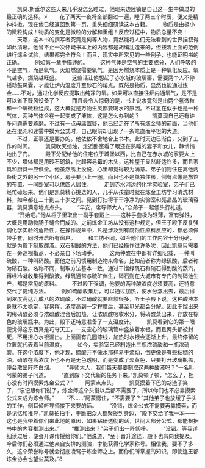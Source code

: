 　　凯莫.斯垂尔这些天来几乎没怎么睡过，他现来边陲镇是自己这一生中做过的最正确的选择。≯
　　花了两天一夜将全部翻过一遍，睡了两三个时辰，便又是精神抖擞。现在他已经返回到第一页，重头细细研读这本古籍。
　　物质是由极小的微粒构成！物质的变化是微粒的分解和重组！反应过程中，物质总量不变！
　　天哪，这本书的撰写者究竟是何等人物，竟然能将人们无法看到的世界描叙得如此清晰。他曾不止一次怀疑书本上的内容都是胡编乱造来的，但按着上面的范例进行炼金试验，结果都完全符合！而且，现实中所常见的一些例子，也能证明书的正确。
　　例如第一章中描述的。
　　这种气体是空气的主要成分，人们呼吸的不是空气，而是氧气。火焰燃烧需要氧气，是因为燃烧本质上是一种氧化反应。氧气越多，燃烧越旺盛。
　　这些话让他想起了赤水城的玻璃窑，需要两个人不停摇动鼓风囊，才能让炉内温度升至砂石的熔点。既然是物质，显然也能通过炼金……不对，通过化学反应提取出纯净的氧。如果可以直接往炉内通氧气，是不是可以省下鼓风设备了？
　　而且最令人惊奇的是，书上说水竟然是由两个氢微粒和一个氧微粒组成，这大概就是万物生灵都要喝水的原因。不过氢在似乎也是一种气体，两种气体合在一起变成了液体，这是怎么办到的？
　　凯莫现自己还有许多问题需要琢磨。不过有一点毋庸置疑，他已经走在了所有炼金师的前面，当他们还在混沌和迷雾中摸索公式时，自己眼前却出现了一条笔直而平坦的大道。
　　不过，正事还是要办的。他依依不舍地合上书本。此时天边已渐白，又到了工作的时间。
　　凯莫吹灭蜡烛，走近卧室看了眼还在熟睡的妻子和女儿，静悄悄地出了门。
　　殿下分配给他的住宅位于城堡以西，比自己在赤水城的家要大上不少，墙体都是用砖石砌筑，比起容易霉的木头，这种屋子显然舒适许多，而且家具和厨具一应俱全。他虽然嘴上没说，心里却觉得较为满意。弟子们则住在离他两条街之外的另一个小区，房子要小上一圈，而且也不是单独住房，倒有点像是旅馆的布置，一间卧室可以供四人居住。
　　走到赤水河边的化学实验室，弟子们已经忙碌起来。他们是凯莫精心挑选的人，几乎从孩童时就在炼金工坊学习清洗材料，如今都在二十到三十岁之间。见到打扫得干干净净的实验室和亮晶晶的玻璃容器，凯莫满意地点点头。
　　“早安，席导师大人，”众弟子一起低头行礼道。
　　“开始吧。”他从柜子里取出一副手套戴上——这种手套极为轻薄，富有弹性，大概是用动物肠子缝合而成的。之前炼金工坊从没有这种规定，但王子殿下反复强调化学实验的危险性，在操作规章中，凡是涉及到有腐蚀性原料反应的，都必须佩带手套，同时开启所有窗户。
　　和工坊不同，如今他们的工作内容十分明确，就是为殿下制取酸液。双石制酸的方法，他们已经操作过许多次，因此凯莫只需要在一旁巡视指点，不必亲自下场动手。
　　这两种酸在中都有详细记载，一种叫硫酸，一种叫硝酸。而他之前习惯用制造物来命名，比如前者称为绿矾酸，后者称为硝石酸。名称不同，制取方法基本一致，通过干馏绿矾石和硝石得到酸的蒸汽，再经冷凝收集得到酸液。绿矾通常与硫矿伴生，硝石则在大城市有专门的制硝池生产，都是常见的原料。
　　不过殿下强调，他要的两种酸浓度必须要高，还特意交代了提纯方法。
　　例如硫酸收集后，可以通过加热，使水分蒸出去，最后得到浓度高达九成八的浓硫酸。不过硝酸就要麻烦很多，听王子殿下说，这种酸液本身就不太稳定，容易挥，浓度高到一定程度后，甚至见光都会分解。因此干馏出来的稀硝酸必须与浓硫酸混合后加热，让浓硫酸吸收水分，将硝酸蒸出来，存放在棕色的玻璃瓶中。为此，殿下还特意准备了一支温度计。
　　凯莫看到它的第一眼便觉得这东西真是巧夺天工，一支空心的玻璃管中盛放着水银，而且两头都被封死，不用担心水银漏出。上面画有几圈漆线，加热时水银会逐渐上升，最终停留的位置就代表着当前温度。
　　如今，实验室已经制造出三瓶浓硫酸和一瓶浓硝酸。在这个浓度下，他才现，硫酸并不像水那样易于流动，倒更像是有些粘稠的油。硝酸在高浓度下也不再是无色透明，而是变成了淡黄色，只要打开玻璃瓶盖，便会散出阵阵白烟。
　　“导师大人，我们每天都要制取这两种酸液吗？”一名叫阿蒙的弟子问道。
　　“直到殿下交代新的任务下来。”凯莫顿了顿，“怎么了，担心没有时间摸索炼金公式？”
　　阿蒙点点头。
　　凯莫摸着下巴的胡渣子笑了，“忘记跟你们说了，炼金师这个头衔以后都不需要了，所以你们也不必靠摸索公式来成为炼金师。”
　　“不……”阿蒙愣住，“不需要了？”其他弟子也放缓了手头的工作，侧耳倾听导师接下来要的话。
　　“没错，炼金公式不需要再靠摸索，而是记忆和推导，”凯莫拍拍手，干脆把众人都聚拢到身边，“殿下交给了我一本——这也是我带着你们来此地的原因，如果钻研透彻的话，世间大部分公式，都能根据书中的内容推测出来。”
　　“推测出来？”弟子们出一阵低呼。
　　“没错。等我详细读过后，便会开课传授给你们。”他说道，“至于晋升途径，殿下也有向我提及。今后你们必须通过他亲自安排的测验，才能获得化学家称号。相信我，要不了多久，这个荣誉称号就会彻底凌驾于炼金师之上。而你们所掌握的知识，即使连王都炼金协会也望尘莫及。”8